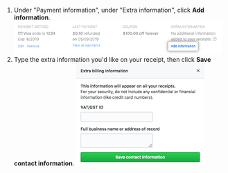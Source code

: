 1. Under "Payment information", under "Extra information", click **Add information**.
 ![Billing extra info button](/assets/images/help/billing/settings_billing_add_billing_extra.png)
1. Type the extra information you'd like on your receipt, then click **Save contact information**.
 ![Contact info field](/assets/images/help/settings/Billing-extra-info-field.png)
